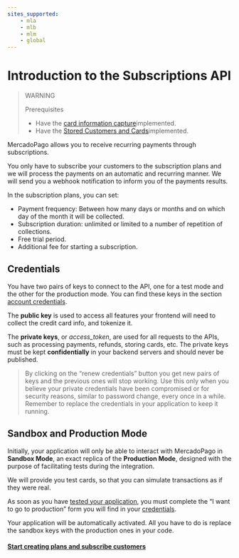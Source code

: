 ```yaml
---
sites_supported:
    - mla
    - mlb
    - mlm
    - global
---
```


# Introduction to the Subscriptions API

> WARNING
>
> Prerequisites
>
> * Have the [card information capture](/guides/payments/api/receiving-payment-by-card.en.md#collect-card-information)implemented.
> * Have the [Stored Customers and Cards](/guides/payments/api/customers-and-cards.en.md)implemented.

MercadoPago allows you to receive recurring payments through subscriptions.

You only have to subscribe your customers to the subscription plans and we will process the payments on an automatic and recurring manner. We will send you a webhook notification to inform you of the payments results.

In the subscription plans, you can set:

* Payment frequency: Between how many days or months and on which day of the month it will be collected.
* Subscription duration: unlimited or limited to a number of repetition of collections.
* Free trial period.
* Additional fee for starting a subscription.

## Credentials
You have two pairs of keys to connect to the API, one for a test mode and the other for the production mode. You can find these keys in the section [account credentials](https://www.mercadopago.com.ar/account/credentials).

The **public key** is used to access all features your frontend will need to collect the credit card info, and tokenize it.

The **private keys**, or *access_token*, are used for all requests to the APIs, such as processing payments, refunds, storing cards, etc. The private keys must be kept **confidentially** in your backend servers and should never be published.

>By clicking on the “renew credentials” button you get new pairs of keys and the previous ones will stop working. Use this only when you believe your private credentials have been compromised or for security reasons, similar to password change, every once in a while. Remember to replace the credentials in your application to keep it running.

## Sandbox and Production Mode

Initially, your application will only be able to interact with MercadoPago in **Sandbox Mode**, an exact replica of the **Production Mode**, designed with the purpose of facilitating tests during the integration.

We will provide you test cards, so that you can simulate transactions as if they were real.

As soon as you have [tested your application](/guides/subscriptions/api/testing.en.md), you must complete the “I want to go to production” form you will find in your [credentials](https://www.mercadopago.com.ar/account/credentials).

Your application will be automatically activated. All you have to do is replace the sandbox keys with the production ones in your code.

#### [Start creating plans and subscribe customers](/guides/subscriptions/api/create-subscription.en.md)
